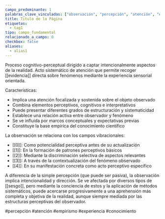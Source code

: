 ```yaml
---
campo_predominante: 1
palabras_clave_vinculadas: ["observación", "percepción", "atención", "evidencia"]
title: Titulo de la Página
etiquetas:
  - tag1
tipo: campo_fundamental
relacionado_a_campo: 0
checkbox: false
aliases:
  - alias1
---
```

Proceso cognitivo-perceptual dirigido a captar intencionalmente aspectos de la realidad. Acto sistemático de atención que permite recoger [[evidencia]] directa sobre fenómenos mediante la experiencia sensorial orientada.

Características:
- Implica una atención focalizada y sostenida sobre el objeto observado
- Combina elementos perceptivos, cognitivos e interpretativos
- Puede presentar diferentes grados de estructuración y sistematicidad
- Establece una relación activa entre observador y fenómeno
- Se ve influida por marcos conceptuales y expectativas previas
- Constituye la base empírica del conocimiento científico

La observación se relaciona con los campos vibracionales:
- [[0]]: Como potencialidad perceptiva antes de su actualización
- [[1]]: En la formación de patrones perceptivos básicos
- [[2]]: Mediante la discriminación selectiva de aspectos relevantes
- [[3]]: A través de la contextualización del fenómeno observado
- [[4]]: En su manifestación concreta como acto perceptivo específico

A diferencia de la simple percepción (que puede ser pasiva), la observación implica intencionalidad y dirección. Se ve afectada por diversos tipos de [[sesgo]], pero mediante la conciencia de estos y la aplicación de métodos sistemáticos, puede acercarse progresivamente a una aprehensión más completa y objetiva de la realidad, aunque siempre mediada por las estructuras perceptivas del observador.

#percepción #atención #empirismo #experiencia #conocimiento
